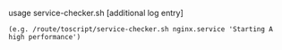 
   usage service-checker.sh <Service Name> [additional log entry]
   
    (e.g. /route/toscript/service-checker.sh nginx.service 'Starting A high performance')
